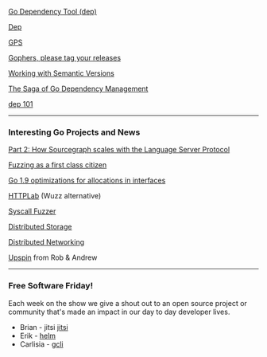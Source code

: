 [Go Dependency Tool (dep)](https://docs.google.com/document/d/1xrV9D5u8AKu1ip-A1W9JqhUmmeOhoI6d6zjVwvdn5mc/edit#heading=h.dfe893kbimo4)

[Dep](https://github.com/golang/dep)

[GPS](https://github.com/sdboyer/gps)

[Gophers, please tag your releases](https://dave.cheney.net/2016/06/24/gophers-please-tag-your-releases)

[Working with Semantic Versions](https://blog.gopheracademy.com/advent-2015/semver/)

[The Saga of Go Dependency Management](https://blog.gopheracademy.com/advent-2016/saga-go-dependency-management/)

[dep 101](https://medium.com/i-can-haz-downtime/dep-101-c85e8ab6ed45#.otkom1lv6)

---

### Interesting Go Projects and News

[Part 2: How Sourcegraph scales with the Language Server Protocol](https://text.sourcegraph.com/part-2-how-sourcegraph-scales-with-the-language-server-protocol-73b86175f38b#.pq3kykew3)

[Fuzzing as a first class citizen](https://github.com/golang/go/issues/19109)

[Go 1.9 optimizations for allocations in interfaces](http://commaok.xyz/post/interface-allocs/)

[HTTPLab](https://github.com/gchaincl/httplab) (Wuzz alternative)

[Syscall Fuzzer](https://github.com/google/syzkaller)

[Distributed Storage](https://github.com/rook/rook)

[Distributed Networking](https://github.com/meshbird/meshbird)

[Upspin](https://github.com/upspin/upspin) from Rob & Andrew

---

### Free Software Friday!

Each week on the show we give a shout out to an open source project or community that's made an impact in our day to day developer lives.

- Brian - jitsi [jitsi](https://github.com/jitsi/jitsi-meet)
- Erik - [helm](https://github.com/kubernetes/helm)
- Carlisia - [gcli](https://github.com/tcnksm/gcli)

